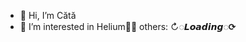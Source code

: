 - 👋 Hi, I’m Cătă
- 👀 I’m interested in Helium📡🎈 others: ↻◌𝙇𝙤𝙖𝙙𝙞𝙣𝙜◌⟳
<!---
EarthDarkPlanet/EarthDarkPlanet is a ✨ special ✨ repository because its `README.md` (this file) appears on your GitHub profile.
You can click the Preview link to take a look at your changes.
--->
